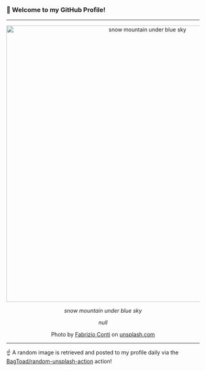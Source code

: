 ### 👋 Welcome to my GitHub Profile!

----

<div align="center">
  <img width="720" src="https://images.unsplash.com/photo-1518019302178-c443f7a3f2b8?crop=entropy&cs=tinysrgb&fit=max&fm=jpg&ixid=M3w1NTI0OTR8MHwxfHJhbmRvbXx8fHx8fHx8fDE3MjQ0Nzk4MDV8&ixlib=rb-4.0.3&q=80&w=1080" alt="snow mountain under blue sky">
  
  <em>snow mountain under blue sky</em>
  
  <em>null</em>
  
  Photo by [Fabrizio Conti](https://conti.photos/) on [unsplash.com](https://unsplash.com/)
</div>

----

☝️ A random image is retrieved and posted to my profile daily via the [BagToad/random-unsplash-action](https://github.com/BagToad/random-unsplash-action) action!
